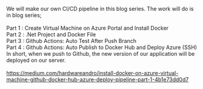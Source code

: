 We will make our own CI/CD pipeline in this blog series. The work will do is in blog series;<br/><br/>
Part 1 : Create Virtual Machine on Azure Portal and Install Docker<br/>
Part 2 : .Net Project and Docker File<br/>
Part 3 : Github Actions: Auto Test After Push Branch<br/>
Part 4 : Github Actions: Auto Publish to Docker Hub and Deploy Azure (SSH)<br/>
In short, when we push to Github, the new version of our application will be deployed on our server.<br/><br/>
https://medium.com/hardwareandro/install-docker-on-azure-virtual-machine-github-docker-hub-azure-deploy-pipeline-part-1-4b1e73dd0d7

